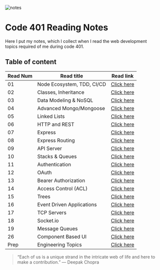 ![notes](imgs/401-notes.png)

# Code 401 Reading Notes

Here I put my notes, which I collect when I read the web development topics required of me during code 401.

## Table of content

Read Num | Read title | Read link
------------ | ------------- | --------------
01 |  Node Ecosystem, TDD, CI/CD | [Click here](https://abdallahsafi.github.io/Reading-Notes-401/class-01)
02 |   Classes, Inheritance | [Click here](https://abdallahsafi.github.io/Reading-Notes-401/class-02)
03 |   Data Modeling & NoSQL | [Click here](https://abdallahsafi.github.io/Reading-Notes-401/class-03)
04 |   Advanced Mongo/Mongoose | [Click here](https://abdallahsafi.github.io/Reading-Notes-401/class-04)
05 |   Linked Lists | [Click here](https://abdallahsafi.github.io/Reading-Notes-401/class-05)
06 |   HTTP and REST | [Click here](https://abdallahsafi.github.io/Reading-Notes-401/class-06)
07 |   Express | [Click here](https://abdallahsafi.github.io/Reading-Notes-401/class-07)
08 |   Express Routing | [Click here](https://abdallahsafi.github.io/Reading-Notes-401/class-08)
09 |   API Server | [Click here](https://abdallahsafi.github.io/Reading-Notes-401/class-09)
10 |   Stacks & Queues | [Click here](https://abdallahsafi.github.io/Reading-Notes-401/class-10)
11 |   Authentication | [Click here](https://abdallahsafi.github.io/Reading-Notes-401/class-11)
12 |   OAuth | [Click here](https://abdallahsafi.github.io/Reading-Notes-401/class-12)
13 | Bearer Authorization | [Click here](https://abdallahsafi.github.io/Reading-Notes-401/class-13)
14 | Access Control (ACL) | [Click here](https://abdallahsafi.github.io/Reading-Notes-401/class-14)
15 | Trees | [Click here](https://abdallahsafi.github.io/Reading-Notes-401/class-15)
16 | Event Driven Applications | [Click here](https://abdallahsafi.github.io/Reading-Notes-401/class-16)
17 | TCP Servers | [Click here](https://abdallahsafi.github.io/Reading-Notes-401/class-17)
18 | Socket.io | [Click here](https://abdallahsafi.github.io/Reading-Notes-401/class-18)
19 | Message Queues | [Click here](https://abdallahsafi.github.io/Reading-Notes-401/class-19)
26 | Component Based UI | [Click here](https://abdallahsafi.github.io/Reading-Notes-401/class-26)
Prep |  Engineering Topics | [Click here](https://abdallahsafi.github.io/Reading-Notes-401/prep)






















> “Each of us is a unique strand in the intricate web of life and here to make a contribution.”
> ― Deepak Chopra



